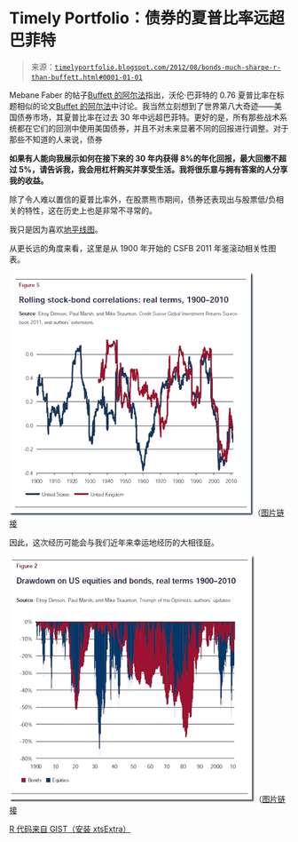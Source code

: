 <!--yml

分类：未分类

date: 2024-05-18 15:03:54

-->

# Timely Portfolio：债券的夏普比率远超巴菲特

> 来源：[`timelyportfolio.blogspot.com/2012/08/bonds-much-sharpe-r-than-buffett.html#0001-01-01`](http://timelyportfolio.blogspot.com/2012/08/bonds-much-sharpe-r-than-buffett.html#0001-01-01)

Mebane Faber 的帖子[Buffett 的阿尔法](http://www.mebanefaber.com/2012/08/21/buffetts-alpha/)指出，沃伦·巴菲特的 0.76 夏普比率在标题相似的论文[Buffet 的阿尔法](http://www.econ.yale.edu/~af227/pdf/Buffett's%20Alpha%20-%20Frazzini,%20Kabiller%20and%20Pedersen.pdf "Buffet 的阿尔法")中讨论。我当然立刻想到了世界第八大奇迹——美国债券市场，其夏普比率在过去 30 年中远超巴菲特。更好的是，所有那些战术系统都在它们的回测中使用美国债券，并且不对未来显著不同的回报进行调整。对于那些不知道的人来说，债券

**如果有人能向我展示如何在接下来的 30 年内获得 8%的年化回报，最大回撤不超过 5%，请告诉我，我会用杠杆购买并享受生活。我将很乐意与拥有答案的人分享我的收益。**

除了令人难以置信的夏普比率外，在股票熊市期间，债券还表现出与股票低/负相关的特性，这在历史上也是非常不寻常的。

我只是因为喜欢[地平线图](http://timelyportfolio.blogspot.com/search/label/horizonplot)。

从更长远的角度来看，这里是从 1900 年开始的 CSFB 2011 年鉴滚动相关性图表。

![image](img/24174d7452c19078448d095440bfcd0e.png "image")（[图片链接](https://blogger.googleusercontent.com/img/b/R29vZ2xl/AVvXsEiIzYpsuoVO_uG_ONu1A6bEg3Sdvzxw78NfRTk6GNZMSO_X8HAf89YQOzA7czlk1txjLpJGbN3ndVtAOpFZ_SQ31gC1xlX4TSIkfArq8kHX44lGD0OVLdIkaLMNrqxk0okc3igsv9xpSw/s1600-h/image%25255B7%25255D.png)

因此，这次经历可能会与我们近年来幸运地经历的大相径庭。

![image](img/840c09a43094462edcf3654fd674b2e7.png "image")（[图片链接](https://blogger.googleusercontent.com/img/b/R29vZ2xl/AVvXsEgmuUCPJ2SMmb9Yr70w2PfB-u41nhGFtlseUwjSfqPGi2e3zgaPYOb9BNs2FbfGz7cd179ch5_-TnL71WZ-J2mKcLUnp0Jo46KFYxQfufVnGn0Gj250sKhvevv9p-SqoJw-3WG5HDCPwg/s1600-h/image%25255B11%25255D.png)

[R 代码来自 GIST（安装 xtsExtra）](https://gist.github.com/3440838)
